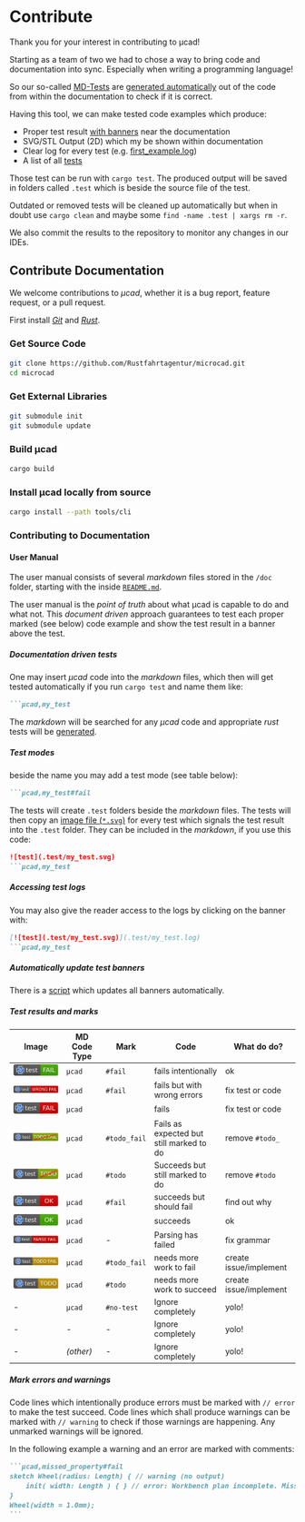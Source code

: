 # Contribute

Thank you for your interest in contributing to µcad!

Starting as a team of two we had to chose a way to bring code and documentation into sync.
Especially when writing a programming language!

So our so-called [MD-Tests](tests/markdown_test.rs) are [generated automatically](tests/microcad_markdown_test/lib.rs) out of the code from
within the documentation to check if it is correct.

Having this tool, we can make tested code examples which produce:

- Proper test result [with banners](#test-results-and-marks) near the documentation
- SVG/STL Output (2D) which my be shown within documentation
- Clear log for every test (e.g. [first_example.log](.test/first_example.log))
- A list of all [tests](doc/test_list.md)

Those test can be run with `cargo test`.
The produced output will be saved in folders called `.test` which is beside the source file of the test.

Outdated or removed tests will be cleaned up automatically but when in doubt use `cargo clean` and maybe some `find -name .test | xargs rm -r`.

We also commit the results to the repository to monitor any changes in our IDEs.

## Contribute Documentation

We welcome contributions to *µcad*, whether it is a bug report, feature request, or a pull request.

First install [*Git*](https://git-scm.com/book/en/v2/Getting-Started-Installing-Git)
and [*Rust*](https://www.rust-lang.org/tools/install).

### Get Source Code

```sh
git clone https://github.com/Rustfahrtagentur/microcad.git
cd microcad
```

### Get External Libraries

```sh
git submodule init
git submodule update
```

### Build µcad

```sh
cargo build
```

### Install µcad locally from source

```sh
cargo install --path tools/cli
```

### Contributing to Documentation

#### User Manual

The user manual consists of several *markdown* files stored in the `/doc` folder, starting with the inside [`README.md`](doc/README.md).

The user manual is the *point of truth* about what µcad is capable to do and what not.
This *document driven* approach guarantees to test each proper marked (see below) code example and show the test result in a banner above the test.

##### Documentation driven tests

One may insert *µcad* code into the *markdown* files, which then will get tested automatically if you run `cargo test` and name them like:

````md
```µcad,my_test
````

The *markdown* will be searched for any *µcad* code and appropriate *rust* tests will be  [generated](https://github.com/Rustfahrtagentur/microcad/tree/master/tests/microcad_markdown_test).

##### Test modes

beside the name you may add a test mode (see table below):

````md
```µcad,my_test#fail
````

The tests will create `.test` folders beside the *markdown* files.
The tests will then copy an [image file (`*.svg`)](https://github.com/Rustfahrtagentur/microcad/tree/master/tests/images) for every test which signals the test result into the `.test` folder.
They can be included in the *markdown*, if you use this code:

````md
![test](.test/my_test.svg)
```µcad,my_test
````

##### Accessing test logs

You may also give the reader access to the logs by clicking on the banner with:

````md
[![test](.test/my_test.svg)](.test/my_test.log)
```µcad,my_test
````

##### Automatically update test banners

There is a [script](https://github.com/Rustfahrtagentur/microcad/tree/master/update_md_banner.sh) which updates all banners automatically.

##### Test results and marks

| Image                                            | MD Code Type | Mark         | Code                                     | What do do?            |
| ------------------------------------------------ | ------------ | ------------ | ---------------------------------------- | ---------------------- |
| ![fail_ok](tests/images/fail_ok.svg)             | `µcad`       | `#fail`      | fails intentionally                      | ok                     |
| ![fail_wrong](tests/images/fail_wrong.svg)       | `µcad`       | `#fail`      | fails but with wrong errors              | fix test or code       |
| ![fail](tests/images/fail.svg)                   | `µcad`       |              | fails                                    | fix test or code       |
| ![not_todo_fail](tests/images/not_todo_fail.svg) | `µcad`       | `#todo_fail` | Fails as expected but still marked to do | remove `#todo_`        |
| ![not_todo](tests/images/not_todo.svg)           | `µcad`       | `#todo`      | Succeeds but still marked to do          | remove `#todo`         |
| ![ok_fail](tests/images/ok_fail.svg)             | `µcad`       | `#fail`      | succeeds but should fail                 | find out why           |
| ![ok](tests/images/ok.svg)                       | `µcad`       |              | succeeds                                 | ok                     |
| ![parse_fail](tests/images/parse_fail.svg)       | `µcad`       | -            | Parsing has failed                       | fix grammar            |
| ![todo_fail](tests/images/todo_fail.svg)         | `µcad`       | `#todo_fail` | needs more work to fail                  | create issue/implement |
| ![todo](tests/images/todo.svg)                   | `µcad`       | `#todo`      | needs more work to succeed               | create issue/implement |
| -                                                | `µcad`       | `#no-test`   | Ignore completely                        | yolo!                  |
| -                                                | -            | -            | Ignore completely                        | yolo!                  |
| -                                                | *(other)*    | -            | Ignore completely                        | yolo!                  |

##### Mark errors and warnings

Code lines which intentionally produce errors must be marked with `// error` to make the test succeed.
Code lines which shall produce warnings can be marked with `// warning` to check if those warnings are happening.
Any unmarked warnings will be ignored.

In the following example a warning and an error are marked with comments:

````md
```µcad,missed_property#fail
sketch Wheel(radius: Length) { // warning (no output)
    init( width: Length ) { } // error: Workbench plan incomplete. Missing properties: radius
}
Wheel(width = 1.0mm);
```
````
